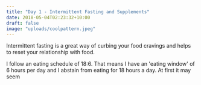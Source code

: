 ```yaml
---
title: "Day 1 - Intermittent Fasting and Supplements"
date: 2018-05-04T02:23:32+10:00
draft: false
image: "uploads/coolpattern.jpeg"
---
```

Intermittent fasting is a great way of curbing your food cravings and helps to reset your relationship with food. 

I follow an eating schedule of 18:6. That means I have an 'eating window' of 6 hours per day and I abstain from eating for 18 hours a day. At first it may seem

